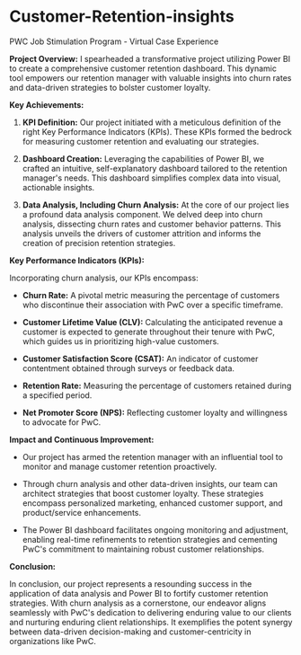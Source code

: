 # Customer-Retention-insights
PWC Job Stimulation Program - Virtual Case Experience


**Project Overview:**
I spearheaded a transformative project utilizing Power BI to create a comprehensive customer retention dashboard. This dynamic tool empowers our retention manager with valuable insights into churn rates and data-driven strategies to bolster customer loyalty.

**Key Achievements:**

1. **KPI Definition:** Our project initiated with a meticulous definition of the right Key Performance Indicators (KPIs). These KPIs formed the bedrock for measuring customer retention and evaluating our strategies.

2. **Dashboard Creation:** Leveraging the capabilities of Power BI, we crafted an intuitive, self-explanatory dashboard tailored to the retention manager's needs. This dashboard simplifies complex data into visual, actionable insights.

3. **Data Analysis, Including Churn Analysis:** At the core of our project lies a profound data analysis component. We delved deep into churn analysis, dissecting churn rates and customer behavior patterns. This analysis unveils the drivers of customer attrition and informs the creation of precision retention strategies.

**Key Performance Indicators (KPIs):**

Incorporating churn analysis, our KPIs encompass:

- **Churn Rate:** A pivotal metric measuring the percentage of customers who discontinue their association with PwC over a specific timeframe.

- **Customer Lifetime Value (CLV):** Calculating the anticipated revenue a customer is expected to generate throughout their tenure with PwC, which guides us in prioritizing high-value customers.

- **Customer Satisfaction Score (CSAT):** An indicator of customer contentment obtained through surveys or feedback data.

- **Retention Rate:** Measuring the percentage of customers retained during a specified period.

- **Net Promoter Score (NPS):** Reflecting customer loyalty and willingness to advocate for PwC.

**Impact and Continuous Improvement:**

- Our project has armed the retention manager with an influential tool to monitor and manage customer retention proactively.

- Through churn analysis and other data-driven insights, our team can architect strategies that boost customer loyalty. These strategies encompass personalized marketing, enhanced customer support, and product/service enhancements.

- The Power BI dashboard facilitates ongoing monitoring and adjustment, enabling real-time refinements to retention strategies and cementing PwC's commitment to maintaining robust customer relationships.

**Conclusion:**

In conclusion, our project represents a resounding success in the application of data analysis and Power BI to fortify customer retention strategies. With churn analysis as a cornerstone, our endeavor aligns seamlessly with PwC's dedication to delivering enduring value to our clients and nurturing enduring client relationships. It exemplifies the potent synergy between data-driven decision-making and customer-centricity in organizations like PwC.
